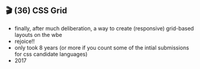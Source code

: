 ## 🎬 (36) CSS Grid

- finally, after much deliberation, a way to create (responsive) grid-based layouts on the wbe
- rejoice!!
- only took 8 years (or more if you count some of the intial submissions for css candidate languages)
- 2017

